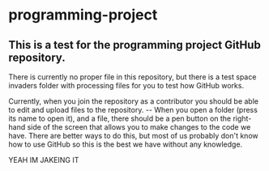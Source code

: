 # programming-project

## This is a test for the programming project GitHub repository.

There is currently no proper file in this repository, but there is a test space invaders folder with processing files for you to test how GitHub works. 

Currently, when you join the repository as a contributor you should be able to edit and upload files to the repository. -- When you open a folder (press its name to open it), and a file, there should be a pen button on the right-hand side of the screen that allows you to make changes to the code we have. There are better ways to do this, but most of us probably don't know how to use GitHub so this is the best we have without any knowledge.


YEAH IM JAKEING IT
